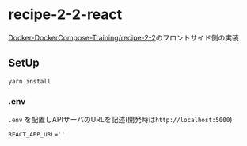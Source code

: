 # recipe-2-2-react

[Docker-DockerCompose-Training/recipe-2-2](https://github.com/hironomiu/Docker-DockerCompose-Training/tree/main/recipe-2-2)のフロントサイド側の実装

## SetUp

```
yarn install
```

### .env

`.env` を配置しAPIサーバのURLを記述(開発時は`http://localhost:5000`)

```
REACT_APP_URL=''
```
